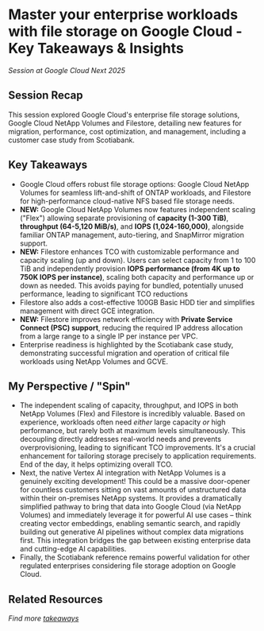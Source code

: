 # Master your enterprise workloads with file storage on Google Cloud - Key Takeaways & Insights

*Session at Google Cloud Next 2025*

## Session Recap
This session explored Google Cloud's enterprise file storage solutions, Google Cloud NetApp Volumes and Filestore, detailing new features for migration, performance, cost optimization, and management, including a customer case study from Scotiabank.

## Key Takeaways
* Google Cloud offers robust file storage options: Google Cloud NetApp Volumes for seamless lift-and-shift of ONTAP workloads, and Filestore for high-performance cloud-native NFS based file storage needs.
* **NEW:** Google Cloud NetApp Volumes now features independent scaling ("Flex") allowing separate provisioning of **capacity (1-300 TiB)**, **throughput (64-5,120 MiB/s)**, and **IOPS (1,024-160,000)**, alongside familiar ONTAP management, auto-tiering, and SnapMirror migration support.
* **NEW:** Filestore enhances TCO with customizable performance and capacity scaling (up and down). Users can select capacity from 1 to 100 TiB and independently provision **IOPS performance (from 4K up to 750K IOPS per instance)**, scaling both capacity and performance up or down as needed. This avoids paying for bundled, potentially unused performance, leading to significant TCO reductions
* Filestore also adds a cost-effective 100GB Basic HDD tier and simplifies management with direct GCE integration.
* **NEW:** Filestore improves network efficiency with **Private Service Connect (PSC) support**, reducing the required IP address allocation from a large range to a single IP per instance per VPC.
* Enterprise readiness is highlighted by the Scotiabank case study, demonstrating successful migration and operation of critical file workloads using NetApp Volumes and GCVE.

## My Perspective / "Spin"
* The independent scaling of capacity, throughput, and IOPS in both NetApp Volumes (Flex) and Filestore is incredibly valuable. Based on experience, workloads often need *either* large capacity *or* high performance, but rarely both at maximum levels simultaneously. This decoupling directly addresses real-world needs and prevents overprovisioning, leading to significant TCO improvements. It's a crucial enhancement for tailoring storage precisely to application requirements. End of the day, it helps optimizing overall TCO.
* Next, the native Vertex AI integration with NetApp Volumes is a genuinely exciting development! This could be a massive door-opener for countless customers sitting on vast amounts of unstructured data within their on-premises NetApp systems. It provides a dramatically simplified pathway to bring that data into Google Cloud (via NetApp Volumes) and immediately leverage it for powerful AI use cases – think creating vector embeddings, enabling semantic search, and rapidly building out generative AI pipelines without complex data migrations first. This integration bridges the gap between existing enterprise data and cutting-edge AI capabilities.
* Finally, the Scotiabank reference remains powerful validation for other regulated enterprises considering file storage adoption on Google Cloud.

## Related Resources
*Find more [takeaways](https://github.com/knachiketa04/google-cloud-next-2025-storage-sessions/tree/main/takeaways)*